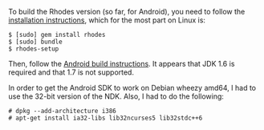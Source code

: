 To build the Rhodes version (so far, for Android), you need to follow
the [installation instructions](http://docs.rhomobile.com/rhodes/install),
which for the most part on Linux is:

    $ [sudo] gem install rhodes
    $ [sudo] bundle
    $ rhodes-setup

Then, follow the
[Android build instructions](http://docs.rhomobile.com/rhodes/build#build-for-android).
It appears that JDK 1.6 is required and that 1.7 is not supported.

In order to get the Android SDK to work on Debian wheezy amd64,
I had to use the 32-bit version of the NDK.  Also, I had to do
the following:

    # dpkg --add-architecture i386
    # apt-get install ia32-libs lib32ncurses5 lib32stdc++6



